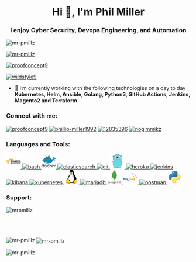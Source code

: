 <h1 align="center">Hi 👋, I'm Phil Miller</h1>
<h3 align="center">I enjoy Cyber Security, Devops Engineering, and Automation</h3>

<p align="left"> <img src="https://komarev.com/ghpvc/?username=mr-pmillz&label=Profile%20views&color=0e75b6&style=flat" alt="mr-pmillz" /> </p>

<p align="left"> <a href="https://github.com/ryo-ma/github-profile-trophy"><img src="https://github-profile-trophy.vercel.app/?username=mr-pmillz" alt="mr-pmillz" /></a> </p>

<p align="left"> 
  <a href="https://twitter.com/proofconcept9" target="_blank"><img src="https://img.shields.io/twitter/follow/proofconcept9?logo=twitter&style=for-the-badge" alt="proofconcept9" />
  </a> 
</p>

<p align="left"> <a href="https://www.hackthebox.eu/profile/92891" target="_blank"><img src="https://www.hackthebox.eu/badge/image/92891" alt="wildstyle9" /></a> </p>


- 🌱  I’m currently working with the following technologies on a day to day **Kubernetes, Helm, Ansible, Golang, Python3, GitHub Actions, Jenkins, Magento2 and Terraform**

<h3 align="left">Connect with me:</h3>
<p align="left">
<a href="https://twitter.com/proofconcept9" target="_blank"><img align="center" src="https://raw.githubusercontent.com/rahuldkjain/github-profile-readme-generator/master/src/images/icons/Social/twitter.svg" alt="proofconcept9" height="30" width="40" /></a>
<a href="https://linkedin.com/in/phillip-miller1992" target="_blank"><img align="center" src="https://raw.githubusercontent.com/rahuldkjain/github-profile-readme-generator/master/src/images/icons/Social/linked-in-alt.svg" alt="phillip-miller1992" height="30" width="40" /></a>
<a href="https://stackoverflow.com/users/12835396" target="_blank"><img align="center" src="https://raw.githubusercontent.com/rahuldkjain/github-profile-readme-generator/master/src/images/icons/Social/stack-overflow.svg" alt="12835396" height="30" width="40" /></a>
<a href="https://instagram.com/nogimmikz" target="_blank"><img align="center" src="https://raw.githubusercontent.com/rahuldkjain/github-profile-readme-generator/master/src/images/icons/Social/instagram.svg" alt="nogimmikz" height="30" width="40" /></a>
</p>

<h3 align="left">Languages and Tools:</h3>
<p align="left"> <a href="https://aws.amazon.com" target="_blank"> <img src="https://raw.githubusercontent.com/devicons/devicon/master/icons/amazonwebservices/amazonwebservices-original-wordmark.svg" alt="aws" width="40" height="40"/> </a> <a href="https://www.gnu.org/software/bash/" target="_blank"> <img src="https://www.vectorlogo.zone/logos/gnu_bash/gnu_bash-icon.svg" alt="bash" width="40" height="40"/> </a> <a href="https://www.docker.com/" target="_blank"> <img src="https://raw.githubusercontent.com/devicons/devicon/master/icons/docker/docker-original-wordmark.svg" alt="docker" width="40" height="40"/> </a> <a href="https://www.elastic.co" target="_blank"> <img src="https://www.vectorlogo.zone/logos/elastic/elastic-icon.svg" alt="elasticsearch" width="40" height="40"/> </a> <a href="https://git-scm.com/" target="_blank"> <img src="https://www.vectorlogo.zone/logos/git-scm/git-scm-icon.svg" alt="git" width="40" height="40"/> </a> <a href="https://golang.org" target="_blank"> <img src="https://raw.githubusercontent.com/devicons/devicon/master/icons/go/go-original.svg" alt="go" width="40" height="40"/> </a> <a href="https://heroku.com" target="_blank"> <img src="https://www.vectorlogo.zone/logos/heroku/heroku-icon.svg" alt="heroku" width="40" height="40"/> </a> <a href="https://www.jenkins.io" target="_blank"> <img src="https://www.vectorlogo.zone/logos/jenkins/jenkins-icon.svg" alt="jenkins" width="40" height="40"/> </a> <a href="https://www.elastic.co/kibana" target="_blank"> <img src="https://www.vectorlogo.zone/logos/elasticco_kibana/elasticco_kibana-icon.svg" alt="kibana" width="40" height="40"/> </a> <a href="https://kubernetes.io" target="_blank"> <img src="https://www.vectorlogo.zone/logos/kubernetes/kubernetes-icon.svg" alt="kubernetes" width="40" height="40"/> </a> <a href="https://www.linux.org/" target="_blank"> <img src="https://raw.githubusercontent.com/devicons/devicon/master/icons/linux/linux-original.svg" alt="linux" width="40" height="40"/> </a> <a href="https://mariadb.org/" target="_blank"> <img src="https://www.vectorlogo.zone/logos/mariadb/mariadb-icon.svg" alt="mariadb" width="40" height="40"/> </a> <a href="https://www.mongodb.com/" target="_blank"> <img src="https://raw.githubusercontent.com/devicons/devicon/master/icons/mongodb/mongodb-original-wordmark.svg" alt="mongodb" width="40" height="40"/> </a> <a href="https://www.mysql.com/" target="_blank"> <img src="https://raw.githubusercontent.com/devicons/devicon/master/icons/mysql/mysql-original-wordmark.svg" alt="mysql" width="40" height="40"/> </a> <a href="https://postman.com" target="_blank"> <img src="https://www.vectorlogo.zone/logos/getpostman/getpostman-icon.svg" alt="postman" width="40" height="40"/> </a> <a href="https://www.python.org" target="_blank"> <img src="https://raw.githubusercontent.com/devicons/devicon/master/icons/python/python-original.svg" alt="python" width="40" height="40"/> </a> </p>

<h3 align="left">Support:</h3>
<p><a href="https://www.buymeacoffee.com/mrpmillz" target="_blank"> <img align="left" src="https://cdn.buymeacoffee.com/buttons/v2/default-yellow.png" height="50" width="210" alt="mrpmillz" /></a></p><br><br>
<br></br>

<p><img align="left" src="https://github-readme-stats.vercel.app/api/top-langs?username=mr-pmillz&show_icons=true&locale=en&layout=compact" alt="mr-pmillz" /></p>

<p>&nbsp;<img align="center" src="https://github-readme-stats.vercel.app/api?username=mr-pmillz&show_icons=true&locale=en" alt="mr-pmillz" /></p>

<p><img align="center" src="https://github-readme-streak-stats.herokuapp.com/?user=mr-pmillz&" alt="mr-pmillz" /></p>

